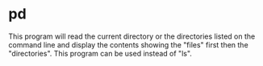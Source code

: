 # pd

This program will read the current directory or the directories listed on the command line and display the contents showing the "files" first then the "directories".  This program can be used instead of "ls".
